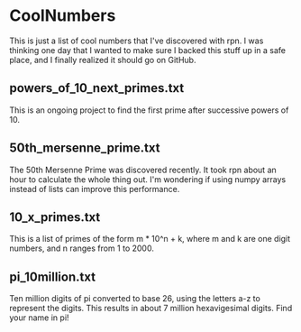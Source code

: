 # CoolNumbers

This is just a list of cool numbers that I've discovered with rpn.  I was thinking one day that I wanted to make sure I backed this stuff up in a safe place, and I finally realized it should go on GitHub.

## powers_of_10_next_primes.txt

This is an ongoing project to find the first prime after successive powers of 10.

## 50th_mersenne_prime.txt

The 50th Mersenne Prime was discovered recently.  It took rpn about an hour to calculate the whole thing out.  I'm wondering if using numpy arrays instead of lists can improve this performance.

## 10_x_primes.txt

This is a list of primes of the form m * 10^n + k, where m and k are one digit numbers, and n ranges from 1 to 2000.

##  pi_10million.txt

Ten million digits of pi converted to base 26, using the letters a-z to represent the digits.  This results in about 7 million hexavigesimal digits.  Find your name in pi!




